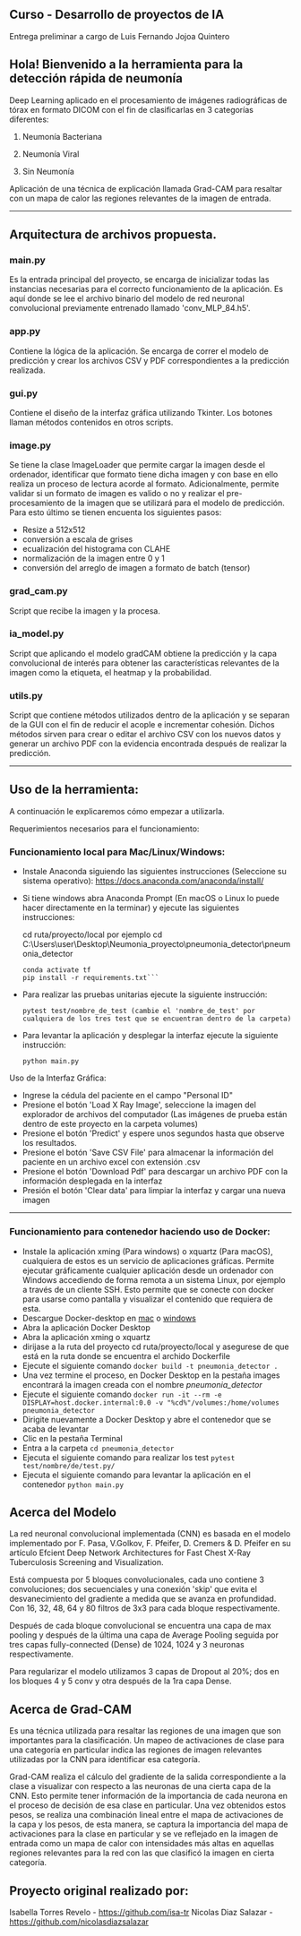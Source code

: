 ## Curso - Desarrollo de proyectos de IA

Entrega preliminar a cargo de Luis Fernando Jojoa Quintero

## Hola! Bienvenido a la herramienta para la detección rápida de neumonía

Deep Learning aplicado en el procesamiento de imágenes radiográficas de tórax en formato DICOM con el fin de clasificarlas en 3 categorías diferentes:

1. Neumonía Bacteriana

2. Neumonía Viral

3. Sin Neumonía

Aplicación de una técnica de explicación llamada Grad-CAM para resaltar con un mapa de calor las regiones relevantes de la imagen de entrada.

---

## Arquitectura de archivos propuesta.

### main.py

Es la entrada principal del proyecto, se encarga de inicializar todas las instancias necesarias para el correcto funcionamiento de la aplicación. Es aquí donde se lee el archivo binario del modelo de red neuronal convolucional previamente entrenado llamado 'conv_MLP_84.h5'.

### app.py

Contiene la lógica de la aplicación. Se encarga de correr el modelo de predicción y crear los archivos CSV y PDF correspondientes a la predicción realizada.

### gui.py

Contiene el diseño de la interfaz gráfica utilizando Tkinter. Los botones llaman métodos contenidos en otros scripts.

### image.py

Se tiene la clase ImageLoader que permite cargar la imagen desde el ordenador, identificar que formato tiene dicha imagen y con base en ello realiza un proceso de lectura acorde al formato. Adicionalmente, permite validar si un formato de imagen es valido o no y realizar el pre-procesamiento de la imagen que se utilizará para el modelo de predicción. Para esto último se tienen encuenta los siguientes pasos:

- Resize a 512x512
- conversión a escala de grises
- ecualización del histograma con CLAHE
- normalización de la imagen entre 0 y 1
- conversión del arreglo de imagen a formato de batch (tensor)

### grad_cam.py

Script que recibe la imagen y la procesa.

### ia_model.py

Script que aplicando el modelo gradCAM obtiene la predicción y la capa convolucional de interés para obtener las características relevantes de la imagen
como la etiqueta, el heatmap y la probabilidad.

### utils.py

Script que contiene métodos utilizados dentro de la aplicación y se separan de la GUI con el fin de reducir el acople e incrementar cohesión. Dichos métodos sirven para crear o editar el archivo CSV con los nuevos datos y generar un archivo PDF con la evidencia encontrada después de realizar la predicción.

---

## Uso de la herramienta:

A continuación le explicaremos cómo empezar a utilizarla.

Requerimientos necesarios para el funcionamiento:

### Funcionamiento local para Mac/Linux/Windows:

- Instale Anaconda siguiendo las siguientes instrucciones (Seleccione su sistema operativo):
  https://docs.anaconda.com/anaconda/install/

- Si tiene windows abra Anaconda Prompt (En macOS o Linux lo puede hacer directamente en la terminar) y ejecute las siguientes instrucciones:

  cd ruta/proyecto/local por ejemplo cd C:\Users\user\\Desktop\Neumonia_proyecto\pneumonia_detector\pneumonia_detector

  ````conda create -n tf tensorflow
  conda activate tf
  pip install -r requirements.txt```

  ````

- Para realizar las pruebas unitarias ejecute la siguiente instrucción:

  `pytest test/nombre_de_test (cambie el 'nombre_de_test' por cualquiera de los tres test que se encuentran dentro de la carpeta)`

- Para levantar la aplicación y desplegar la interfaz ejecute la siguiente instrucción:

  `python main.py`

Uso de la Interfaz Gráfica:

- Ingrese la cédula del paciente en el campo "Personal ID"
- Presione el botón 'Load X Ray Image', seleccione la imagen del explorador de archivos del computador (Las imágenes de prueba están dentro de este proyecto en la carpeta volumes)
- Presione el botón 'Predict' y espere unos segundos hasta que observe los resultados.
- Presione el botón 'Save CSV File' para almacenar la información del paciente en un archivo excel con extensión .csv
- Presione el botón 'Download Pdf' para descargar un archivo PDF con la información desplegada en la interfaz
- Presión el botón 'Clear data' para limpiar la interfaz y cargar una nueva imagen

---

### Funcionamiento para contenedor haciendo uso de Docker:

- Instale la aplicación xming (Para windows) o xquartz (Para macOS), cualquiera de estos es un servicio de aplicaciones gráficas. Permite ejecutar gráficamente cualquier aplicación desde un ordenador con Windows accediendo de forma remota a un sistema Linux, por ejemplo a través de un cliente SSH. Esto permite que se conecte con docker para usarse como pantalla y visualizar el contenido que requiera de esta.
- Descargue Docker-desktop en [mac](https://docs.docker.com/docker-for-mac/install/#download-docker-for-mac) o [windows](https://docs.docker.com/docker-for-windows/install/#download-docker-for-windows)
- Abra la aplicación Docker Desktop
- Abra la aplicación xming o xquartz
- dirijase a la ruta del proyecto cd ruta/proyecto/local y asegurese de que está en la ruta donde se encuentra el archido Dockerfile
- Ejecute el siguiente comando `docker build -t pneumonia_detector .`
- Una vez termine el proceso, en Docker Desktop en la pestaña images encontrará la imagen creada con el nombre _pneumonia_detector_
- Ejecute el siguiente comando `docker run -it --rm -e DISPLAY=host.docker.internal:0.0 -v "%cd%"/volumes:/home/volumes pneumonia_detector`
- Dirigite nuevamente a Docker Desktop y abre el contenedor que se acaba de levantar
- Clic en la pestaña Terminal
- Entra a la carpeta `cd pneumonia_detector`
- Ejecuta el siguiente comando para realizar los test `pytest test/nombre/de/test.py/`
- Ejecuta el siguiente comando para levantar la aplicación en el contenedor `python main.py`

## Acerca del Modelo

La red neuronal convolucional implementada (CNN) es basada en el modelo implementado por F. Pasa, V.Golkov, F. Pfeifer, D. Cremers & D. Pfeifer en su artículo Efcient Deep Network Architectures for Fast Chest X-Ray Tuberculosis Screening and Visualization.

Está compuesta por 5 bloques convolucionales, cada uno contiene 3 convoluciones; dos secuenciales y una conexión 'skip' que evita el desvanecimiento del gradiente a medida que se avanza en profundidad.
Con 16, 32, 48, 64 y 80 filtros de 3x3 para cada bloque respectivamente.

Después de cada bloque convolucional se encuentra una capa de max pooling y después de la última una capa de Average Pooling seguida por tres capas fully-connected (Dense) de 1024, 1024 y 3 neuronas respectivamente.

Para regularizar el modelo utilizamos 3 capas de Dropout al 20%; dos en los bloques 4 y 5 conv y otra después de la 1ra capa Dense.

## Acerca de Grad-CAM

Es una técnica utilizada para resaltar las regiones de una imagen que son importantes para la clasificación. Un mapeo de activaciones de clase para una categoría en particular indica las regiones de imagen relevantes utilizadas por la CNN para identificar esa categoría.

Grad-CAM realiza el cálculo del gradiente de la salida correspondiente a la clase a visualizar con respecto a las neuronas de una cierta capa de la CNN. Esto permite tener información de la importancia de cada neurona en el proceso de decisión de esa clase en particular. Una vez obtenidos estos pesos, se realiza una combinación lineal entre el mapa de activaciones de la capa y los pesos, de esta manera, se captura la importancia del mapa de activaciones para la clase en particular y se ve reflejado en la imagen de entrada como un mapa de calor con intensidades más altas en aquellas regiones relevantes para la red con las que clasificó la imagen en cierta categoría.

## Proyecto original realizado por:

Isabella Torres Revelo - https://github.com/isa-tr
Nicolas Diaz Salazar - https://github.com/nicolasdiazsalazar

